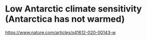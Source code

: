 # Low Antarctic climate sensitivity (Antarctica has not warmed) 
 <https://www.nature.com/articles/s41612-020-00143-w>